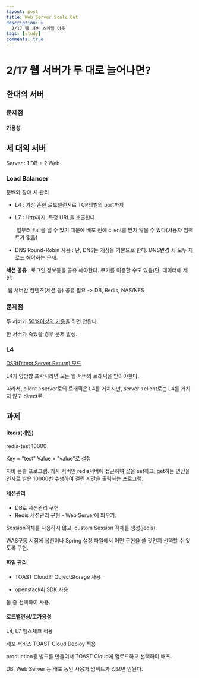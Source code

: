 ```yaml
---
layout: post
title: Web Server Scale Out
description: >
  2/17 웹 서버 스케일 아웃
tags: [study]
comments: true
---
```


# 2/17 웹 서버가 두 대로 늘어나면?

## 한대의 서버

### 문제점

#### 가용성



## 세 대의 서버

Server : 1 DB + 2 Web

### Load Balancer

분배와 장애 시 관리

- L4 :  가장 흔한 로드밸런서로 TCP레벨의 port까지

- L7 :  Http까지. 특정 URL을 호출한다. 

  ​		일부러 Fail을 낼 수 있기 때문에 배포 전에 client를 받지 않을 수 있다(사용자 임팩트가 없음)

- DNS Round-Robin 사용 : 단, DNS는 캐싱을 기본으로 한다. DNS변경 시 모두 재 로드 해야하는 문제.

**세션 공유** : 로그인 정보등을 공유 해야한다. 쿠키를 이용할 수도 있음(단, 데이터에 제한)

​					웹 서버간 컨텐츠(세션 등) 공유 필요 -> DB, Redis, NAS/NFS

### 문제점

두 서버가 <u>50%이상의 가용</u>을 하면 안된다.

한 서버가 죽었을 경우 문제 발생.

### L4

<u>DSR(Direct Server Return) 모드</u>

L4가 양방향 프락시라면 모든 웹 서버의 트래픽을 받아야한다.

따라서, client->server로의 트래픽은 L4를 거치지만, server->client로는 L4를 거치지 않고 direct로.



## 과제

#### Redis(개인)

redis-test 10000

Key = "test" Value = "value"로 설정

자바 콘솔 프로그램. 캐시 서버인 redis서버에 접근하여 값을 set하고, get하는 연산을 인자로 받은 10000번 수행하여 걸린 시간을 출력하는 프로그램.

#### 세션관리

- DB로 세션관리 구현
- Redis 세션관리 구현 - Web Server에 띄우기.

Session객체를 사용하지 않고, custom Session 객체를 생성(jedis).

WAS구동 시점에 옵션이나 Spring 설정 파일에서 어떤 구현을 쓸 것인지 선택할 수 있도록 구현.

#### 파일 관리

- TOAST Cloud의 ObjectStorage 사용

- openstack4j SDK 사용

둘 중 선택하여 사용.

#### 로드밸런싱/고가용성

L4, L7 헬스체크 적용

배포 서비스 TOAST Cloud Deploy 적용

production용 빌드를 만들어서 TOAST Cloud에 업로드하고 선택하여 배포. 

DB, Web Server 등 배포 동안 사용자 임팩트가 있으면 안된다. 